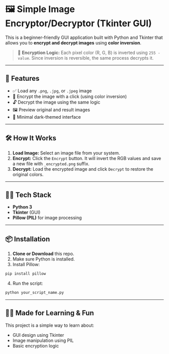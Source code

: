 # 🖼️ Simple Image Encryptor/Decryptor (Tkinter GUI)

This is a beginner-friendly GUI application built with Python and Tkinter that allows you to **encrypt and decrypt images** using **color inversion**.

> 🔐 **Encryption Logic:** Each pixel color (R, G, B) is inverted using `255 - value`. Since inversion is reversible, the same process decrypts it.

---

## 📸 Features

* ✅ Load any `.png`, `.jpg`, or `.jpeg` image
* 🔐 Encrypt the image with a click (using color inversion)
* 🔓 Decrypt the image using the same logic
* 🖼️ Preview original and result images
* 🖤 Minimal dark-themed interface

---

## 🛠️ How It Works

1. **Load Image:** Select an image file from your system.
2. **Encrypt:** Click the `Encrypt` button. It will invert the RGB values and save a new file with `_encrypted.png` suffix.
3. **Decrypt:** Load the encrypted image and click `Decrypt` to restore the original colors.

---

## 🧑‍💻 Tech Stack

* **Python 3**
* **Tkinter** (GUI)
* **Pillow (PIL)** for image processing

---

## 📦 Installation

1. **Clone or Download** this repo.
2. Make sure Python is installed.
3. Install Pillow:

```bash
pip install pillow
```

4. Run the script:

```bash
python your_script_name.py
```

---

## 👨‍🎓 Made for Learning & Fun

This project is a simple way to learn about:

* GUI design using Tkinter
* Image manipulation using PIL
* Basic encryption logic
